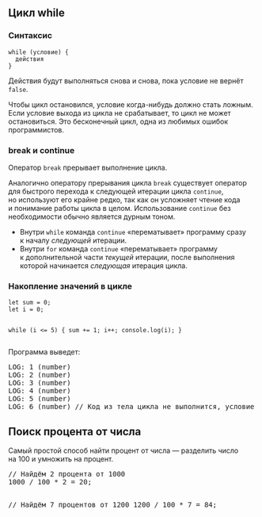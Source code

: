 <div class="course-theory__content-text"><h2>Цикл while</h2>
    <h3>Синтаксис</h3>
    <pre><code>while (условие) {
  действия
}</code></pre>
    <p>Действия будут выполняться снова и&nbsp;снова, пока условие не&nbsp;вернёт <code>false</code>.</p>
    <p>Чтобы цикл остановился, условие когда-нибудь должно стать ложным. Если условие выхода из&nbsp;цикла не&nbsp;срабатывает,
        то&nbsp;цикл не&nbsp;может остановиться. Это бесконечный цикл, одна из&nbsp;любимых ошибок программистов.</p>
    <h3>break и&nbsp;continue</h3>
    <p>Оператор <code>break</code> прерывает выполнение цикла.</p>
    <p>Аналогично оператору прерывания цикла <code>break</code> существует оператор для быстрого перехода к&nbsp;следующей
        итерации цикла <code>continue</code>, но&nbsp;используют его крайне редко, так как он&nbsp;усложняет чтение кода
        и&nbsp;понимание работы цикла в&nbsp;целом. Использование <code>continue</code> без необходимости обычно
        является дурным тоном.</p>
    <ul>
        <li>Внутри <code>while</code> команда <code>continue</code> «перематывает» программу сразу к&nbsp;началу <i>следующей</i>
            итерации.
        </li>
        <li>Внутри <code>for</code> команда <code>continue</code> «перематывает» программу к&nbsp;дополнительной части
            <i>текущей</i> итерации, после выполнения которой начинается <i>следующая</i> итерация цикла.
        </li>
    </ul>
    <h3>Накопление значений в&nbsp;цикле</h3>
    <pre><code>let sum = 0;
let i = 0;

while (i &lt;= 5) {
sum += 1;
i++;
console.log(i);
}</code></pre>
<p>Программа выведет:</p>
<pre>LOG: 1 (number)
LOG: 2 (number)
LOG: 3 (number)
LOG: 4 (number)
LOG: 5 (number)
LOG: 6 (number) // Код из тела цикла не выполнится, условие вернёт false
</pre>
    <h2>Поиск процента от&nbsp;числа</h2>
    <p>Самый простой способ найти процент от&nbsp;числа&nbsp;— разделить число на&nbsp;100 и&nbsp;умножить на&nbsp;процент.</p>
    <pre>// Найдём 2 процента от 1000
1000 / 100 * 2 = 20;

// Найдём 7 процентов от 1200
1200 / 100 * 7 = 84;
</pre>
    <br></div>